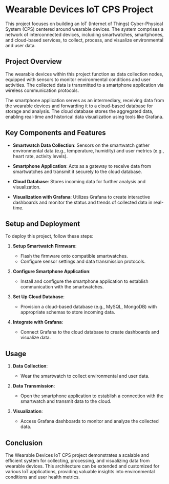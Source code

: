 # Wearable Devices IoT CPS Project

This project focuses on building an IoT (Internet of Things) Cyber-Physical System (CPS) centered around wearable devices. The system comprises a network of interconnected devices, including smartwatches, smartphones, and cloud-based services, to collect, process, and visualize environmental and user data.

## Project Overview

The wearable devices within this project function as data collection nodes, equipped with sensors to monitor environmental conditions and user activities. The collected data is transmitted to a smartphone application via wireless communication protocols.

The smartphone application serves as an intermediary, receiving data from the wearable devices and forwarding it to a cloud-based database for storage and analysis. The cloud database stores the aggregated data, enabling real-time and historical data visualization using tools like Grafana.

## Key Components and Features

- **Smartwatch Data Collection**: Sensors on the smartwatch gather environmental data (e.g., temperature, humidity) and user metrics (e.g., heart rate, activity levels).
  
- **Smartphone Application**: Acts as a gateway to receive data from smartwatches and transmit it securely to the cloud database.
  
- **Cloud Database**: Stores incoming data for further analysis and visualization.
  
- **Visualization with Grafana**: Utilizes Grafana to create interactive dashboards and monitor the status and trends of collected data in real-time.


## Setup and Deployment

To deploy this project, follow these steps:

1. **Setup Smartwatch Firmware**:
   - Flash the firmware onto compatible smartwatches.
   - Configure sensor settings and data transmission protocols.

2. **Configure Smartphone Application**:
   - Install and configure the smartphone application to establish communication with the smartwatches.
   
3. **Set Up Cloud Database**:
   - Provision a cloud-based database (e.g., MySQL, MongoDB) with appropriate schemas to store incoming data.
   
4. **Integrate with Grafana**:
   - Connect Grafana to the cloud database to create dashboards and visualize data.

## Usage

1. **Data Collection**:
   - Wear the smartwatch to collect environmental and user data.
   
2. **Data Transmission**:
   - Open the smartphone application to establish a connection with the smartwatch and transmit data to the cloud.
   
3. **Visualization**:
   - Access Grafana dashboards to monitor and analyze the collected data.

## Conclusion

The Wearable Devices IoT CPS project demonstrates a scalable and efficient system for collecting, processing, and visualizing data from wearable devices. This architecture can be extended and customized for various IoT applications, providing valuable insights into environmental conditions and user health metrics.

